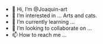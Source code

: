 - 👋 Hi, I’m @Joaquin-art
- 👀 I’m interested in ... Arts and cats. 
- 🌱 I’m currently learning ... 
- 💞️ I’m looking to collaborate on ...
- 📫 How to reach me ...

<!---
Joaquin-art/Joaquin-art is a ✨ special ✨ repository because its `README.md` (this file) appears on your GitHub profile.
You can click the Preview link to take a look at your changes.
--->

